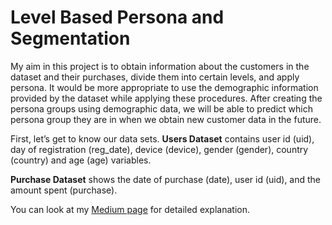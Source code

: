 
# Level Based Persona and Segmentation


My aim in this project is to obtain information about the customers in the
dataset and their purchases, divide them into certain levels, and apply persona.
It would be more appropriate to use the demographic information provided by the
dataset while applying these procedures. After creating the persona groups using
demographic data, we will be able to predict which persona group they are in
 when we obtain new customer data in the future.

First, let’s get to know our data sets.
**Users Dataset** contains user id (uid), day of registration (reg_date),
 device (device), gender (gender), country (country) and age (age) variables.

**Purchase Dataset** shows the date of purchase (date), user id (uid),
and the amount spent (purchase).

You can look at my [Medium page](https://medium.com/ogi-on-ds/level-based-persona-cf1bcb708b70) for detailed explanation.
